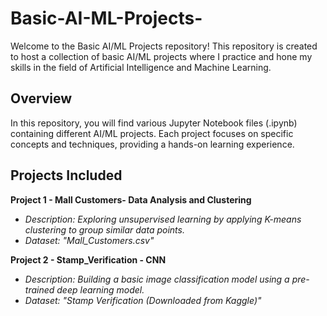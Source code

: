 # Basic-AI-ML-Projects-

Welcome to the Basic AI/ML Projects repository! This repository is created to host a collection of basic AI/ML projects where I practice and hone my skills in the field of Artificial Intelligence and Machine Learning.

## Overview

In this repository, you will find various Jupyter Notebook files (.ipynb) containing different AI/ML projects. Each project focuses on specific concepts and techniques, providing a hands-on learning experience.

## Projects Included

**Project 1 - Mall Customers- Data Analysis and Clustering**
   -  *Description: Exploring unsupervised learning by applying K-means clustering to group similar data points.*
   - *Dataset: "Mall_Customers.csv"*

**Project 2 - Stamp_Verification - CNN**
   - *Description: Building a basic image classification model using a pre-trained deep learning model.*
   - *Dataset: "Stamp Verification (Downloaded from Kaggle)"*

